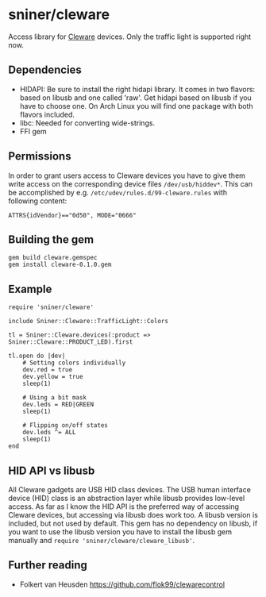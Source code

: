 # sniner/cleware

Access library for [Cleware](http://cleware.de) devices. Only the traffic light is supported right now.

## Dependencies

* HIDAPI: Be sure to install the right hidapi library. It comes in two flavors: based on libusb and one called 'raw'. Get hidapi based on libusb if you have to choose one. On Arch Linux you will find one package with both flavors included.
* libc: Needed for converting wide-strings.
* FFI gem

## Permissions

In order to grant users access to Cleware devices you have to give them write access on the corresponding device files `/dev/usb/hiddev*`. This can be accomplished by e.g. `/etc/udev/rules.d/99-cleware.rules` with following content:

    ATTRS{idVendor}=="0d50", MODE="0666"

## Building the gem

    gem build cleware.gemspec
    gem install cleware-0.1.0.gem

## Example

```
require 'sniner/cleware'

include Sniner::Cleware::TrafficLight::Colors

tl = Sniner::Cleware.devices(:product => Sniner::Cleware::PRODUCT_LED).first

tl.open do |dev|
    # Setting colors individually
    dev.red = true
    dev.yellow = true
    sleep(1)

    # Using a bit mask
    dev.leds = RED|GREEN
    sleep(1)

    # Flipping on/off states
    dev.leds ^= ALL
    sleep(1)
end
```

## HID API vs libusb

All Cleware gadgets are USB HID class devices. The USB human interface device (HID) class is an abstraction layer while libusb provides low-level access. As far as I know the HID API is the preferred way of accessing Cleware devices, but accessing via libusb does work too. A libusb version is included, but not used by default. This gem has no dependency on libusb, if you want to use the libusb version you have to install the libusb gem manually and `require 'sniner/cleware/cleware_libusb'`.

## Further reading

* Folkert van Heusden https://github.com/flok99/clewarecontrol